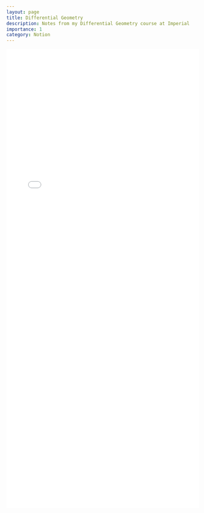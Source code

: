 ```yaml
---
layout: page
title: Differential Geometry
description: Notes from my Differential Geometry course at Imperial
importance: 1
category: Notion
---
```


<embed src="../assets/pdf/DiffGeom.pdf" width="100%" height="1200px" type="application/pdf">
